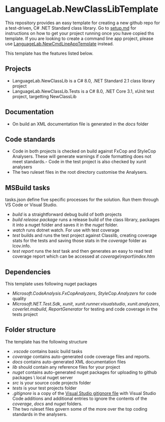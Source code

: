 # LanguageLab.NewClassLibTemplate
This repository provides an easy template for creating a new github repo for a test-driven, C# .NET Standard class library. 
Go to [setup.md](setup.md) for instructions on how to get your project running once you have copied ths template.
If you are looking to create a command line app project, please use [LanguageLab.NewCmdLineAppTemplate](https://github.com/mahardan-oup/LanguageLab.NewCmdLineAppTemplate) instead.

This template has the features listed below. 

## Projects
- LanguageLab.NewClassLib is a C# 8.0, .NET Standard 2.1 class library project
- LanguageLab.NewClassLib.Tests is a C# 8.0, .NET Core 3.1, xUnit test project, targetting NewClassLib

## Documentation
- On build an XML documentation file is generated in the *docs* folder

## Code standards
- Code in both projects is checked on build against FxCop and StyleCop Analysers. These will generate warnings if code formatting does not meet standards.- Code in the test project is also checked by xunit analysers
- The two ruleset files in the root directory customise the Analysers.

## MSBuild tasks
tasks.json define five specific processes for the solution. Run them through VS Code or Visual Studio.
-  *build* is a straightforward debug build of both projects
-  *build release package* runs a release build of the class library, packages it into a nuget folder and saves it in the *nuget* folder.  
- *watch* runs dotnet watch. For use with test coverage
- *test* builds and runs the test project against Classlib, creating coverage stats for the tests and saving those stats in the *coverage* folder as lcov.info.
- *test report* runs the *test* task and then generates an easy to read test coverage report which can be accessed at *coverage\report\index.htm*

## Dependencies
This template uses following nuget packages
- *Microsoft.CodeAnalysis.FxCopAnalyzers*, *StyleCop.Analyzers* for code quality
- *Microsoft.NET.Test.Sdk*, *xunit*, *xunit.runner.visualstudio*, *xunit.analyzers*, *coverlet.msbuild*, *ReportGenerator*  for testing and code coverage in the tests project

## Folder structure
The template has the following structure
- *.vscode* contains basic build tasks
- *coverage* contains auto-generated code coverage files and reports. 
- *docs* contains auto-generated XML documentation files
- *lib* should contain any reference files for your project
- *nuget* contains auto-generated nuget packages for uploading to github packages \ local nuget server
- *src* is your source code projects folder
- *tests* is your test projects folder
- *.gitignore* is a copy of the [Visual Studio gitignore file](https://github.com/github/gitignore/blob/master/VisualStudio.gitignore) with Visual Studio Code additions and additional entries to ignore the contents of the *coverage*, *docs* and *nuget* folders.
- The two ruleset files govern some of the more over the top coding standards in the analysers. 